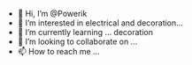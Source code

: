 - 👋 Hi, I’m @Powerik
- 👀 I’m interested in electrical and decoration...
- 🌱 I’m currently learning ... decoration
- 💞️ I’m looking to collaborate on ...
- 📫 How to reach me ...

<!---
Powerik/Powerik is a ✨ special ✨ repository because its `README.md` (this file) appears on your GitHub profile.
You can click the Preview link to take a look at your changes.
--->
